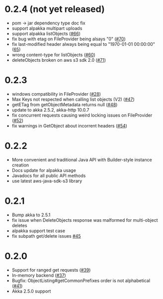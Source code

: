 0.2.4 (not yet released)
=======
* pom -> jar dependency type doc fix
* support alpakka multipart uploads
* support alpakka listObjects ([#66](https://github.com/findify/s3mock/issues/66))
* fix bug with etag on FileProvider being alsays "0" ([#70](https://github.com/findify/s3mock/issues/70))
* fix last-modified header always being equal to "1970-01-01 00:00:00"([65](https://github.com/findify/s3mock/issues/70))
* wrong content-type for listObjects ([#60](https://github.com/findify/s3mock/issues/60))
* deleteObjects broken on aws s3 sdk 2.0 ([#71](https://github.com/findify/s3mock/issues/60))

0.2.3
=======
* windows compatibility in FileProvider ([#28](https://github.com/findify/s3mock/issues/28))
* Max Keys not respected when calling list objects (V2) ([#47](https://github.com/findify/s3mock/issues/47))
* getETag from getObjectMetadata returns null ([#48](https://github.com/findify/s3mock/issues/48))
* update to akka 2.5.2, akka-http 10.0.7
* fix concurrent requests causing weird locking issues on FileProvider ([#52](https://github.com/findify/s3mock/issues/52))
* fix warnings in GetObject about incorrent headers ([#54](https://github.com/findify/s3mock/issues/54))

0.2.2
=======
* More convenient and traditional Java API with Builder-style instance creation
* Docs update for alpakka usage
* Javadocs for all public API methods
* use latest aws-java-sdk-s3 library

0.2.1
=======
* Bump akka to 2.5.1
* fix issue when DeleteObjects response was malformed for multi-object deletes
* alpakka support test case
* fix subpath get/delete issues [#45](https://github.com/findify/s3mock/issues/45)

0.2.0
=======
* Support for ranged get requests ([#39](https://github.com/findify/s3mock/pull/39))
* In-memory backend ([#37](https://github.com/findify/s3mock/pull/37))
* Bugfix: ObjectListing#getCommonPrefixes order is not alphabetical ([#41](https://github.com/findify/s3mock/issues/41))
* Akka 2.5.0 support
